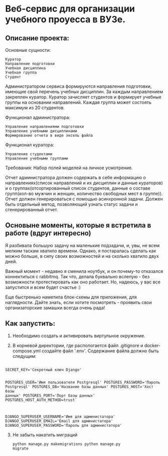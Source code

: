 <h1>Веб-сервис для организации учебного проуесса в ВУЗе.</h1>

<h2>Описание проекта: </h2>

Основные сущности:

    Куратор
    Направление подготовки
    Учебная дисциплина
    Учебная группа
    Студент

Администратором сервиса формируются направления подготовки, имеющие свой перечень учебных дисциплин. За каждым направлением закреплен куратор. Куратор зачисляет студентов и формирует учебные группы на основании направлений. Каждая группа может состоять максимум из 20 студентов.

Функционал администратора:

    Управление направлениями подготовки
    Управление учебными дисциплинами
    Формирование отчета в виде эксель файла

Функционал куратора:

    Управление студентами
    Управление учебными группами

Требования: Набор полей моделей на личное усмотрение.

Отчет администратора должен содержать в себе информацию о направлениях(список направлений и их дисциплин и данные кураторов) и о группах(отсортированный список студентов, данные о составе групп(кол-во мужчин и женщин, количество свободных мест в группе)). Отчет должен генерироваться с помощью асинхронной задачи. Должен быть отдельный метод, позволяющий узнать статус задачи и сгенерированный отчет.

<h2>Основыне моменты, которые я встретила в работе (вдруг интересно)</h2>

Я разбивала большую задачу на маленькие подзадачи, и, увы, не всем мелким таскам хватило времени.
Однако, я постаралась сделать как можно больше, в силу своих возможностей и на сколько хватило двух дней.

Важный момент - недавно я сменила ноутбук, и он почему-то отказался коннектиться с rabbitmq. Так что, делала буквально вслепую - без возможности протестировать как оно работает.
Но, надеюсь, у вас все запустится и всем будет счастье :)

Еще быстренько наметила блок-схемы для приложения, для наглядности. Дайте знать, если хотите посмотреть - проявить свои организаторские замашки всегда очень рада!

<h2>Как запустить:</h2>


1. Необходимо создать и активировать виртульное окружение.
   
2. В корневой директории, где распологается файл .gitignore и docker-compose.yml создайте файл '.env'. Содержание файла должно быть следущим:
   
<code>
SECRET_KEY='Секретный ключ Django'

POSTGRES_USER='Имя пользователя Postgresql'
POSTGRES_PASSWORD='Пароль Postgresql'
POSTGRES_DB='Название базы данных'
POSTGRES_HOST='Хост базы данных'
POSTGRES_PORT='Порт базы данных'
POSTGRES_HOST_AUTH_METHOD=trust`

DJANGO_SUPERUSER_USERNAME='Имя для администатора'
DJANGO_SUPERUSER_EMAIL='Email для администатора'
DJANGO_SUPERUSER_PASSWORD='Пароль для администатора' 
</code>

3. Не забыть накатить миграций

   <code>python manage.py makemigrations
         python manage.py migrate</code>
